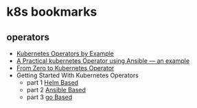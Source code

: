 k8s bookmarks
=============

## operators

- [Kubernetes Operators by Example](https://codeburst.io/kubernetes-operators-by-example-99a77ea4ac43)
- [A Practical kubernetes Operator using Ansible — an example](https://itnext.io/a-practical-kubernetes-operator-using-ansible-an-example-d3a9d3674d5b)
- [From Zero to Kubernetes Operator](https://medium.com/@victorpaulo/from-zero-to-kubernetes-operator-dd06436b9d89)
- Getting Started With Kubernetes Operators
  - part 1 [Helm Based](https://www.velotio.com/engineering-blog/getting-started-with-kubernetes-operators-helm-based-part-1)
  - part 2 [Ansible Based](https://www.velotio.com/engineering-blog/getting-started-with-kubernetes-operators-ansible-based-part-2)
  - part 3 [go Based](https://www.velotio.com/engineering-blog/getting-started-with-kubernetes-operators-golang-based-part-3)

